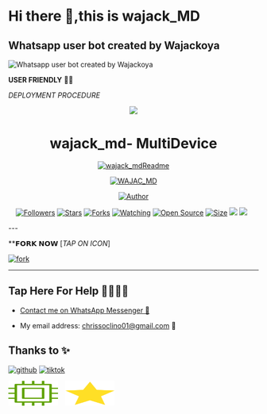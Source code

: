 # Hi there 👋,this is wajack_MD
## Whatsapp user bot created by Wajackoya
![Whatsapp user bot created by Wajackoya](https://i.ibb.co/cgSL5wv/1705786098402-xl7hci-2-0.jpg)

**USER FRIENDLY** 👋😁
          
*DEPLOYMENT PROCEDURE*
<p align="center">
    <img src="https://raw.githubusercontent.com/andreasbm/readme/master/assets/lines/colored.png">
</p>

<h1 align="center">wajack_md- MultiDevice</h1>

<p align="center">
  <a href="https://github.com/Wajackoya"><img src="http://readme-typing-svg.herokuapp.com?color=FFFFFF&center=true&vCenter=true&multiline=false&lines=wajack+md+MultiDevice;Cool+Whatsapp+Bot+Modification;Developed+by+Wajackoya;Give+star+and+forks+this+Repo+🌟" alt="wajack_mdReadme"></a>
</p>

<p align="center">
    <a href="#"><img title="WAJAC_MD" src="https://img.shields.io/badge/WhatsApp%20BOT-green?colorA=%23ff0000&colorB=%23017e40&style=for-the-badge"></a>
</p>
<p align="center">
    <a href="https://github.com/Wajackoya"><img title="Author" src="https://img.shields.io/badge/AUTHOR-Wajackoya-green.svg?style=for-the-badge&logo=github"></a>
</p>

<p align="center">
<a href="https://github.com/Wajackoya/followers"><img title="Followers" src="https://img.shields.io/github/followers/Wajackoya?color=blue&style=flat-round"></a>
<a href="https://github.com/Wajackoya/wajack_md/stargazers/"><img title="Stars" src="https://img.shields.io/github/stars/Wajackoya/wajack_md?color=yellow&style=flat-square"></a>
<a href="https://github.com/Wajackoya/wajack_md/network/members"><img title="Forks" src="https://img.shields.io/github/forks/Wajackoya/wajack_md?color=indigo&style=flat-square"></a>
<a href="https://github.com/Wajackoya/wajack_md-BUG/watchers"><img title="Watching" src="https://img.shields.io/github/watchers/Wajackoya/wajack_md?label=Watchers&color=pink&style=flat-square"></a>
<a href="https://github.com/Wajackoya/wajack_md"><img title="Open Source" src="https://img.shields.io/badge/Author-wajacks%20md%20Inc.-orange?v=103"></a>
<a href="https://github.com/Wajackoya/wajack_md/"><img title="Size" src="https://img.shields.io/github/repo-size/Wajackoya/wajack_md?style=flat-square&color=green"></a>
<a href="https://hits.seeyoufarm.com"><img src="https://hits.seeyoufarm.com/api/count/incr/badge.svg?url=https%3A%2F%2Fgithub.com%2Wajackoya%2Fwajack_md&count_bg=%2379C83D&title_bg=%23555555&icon=probot.svg&icon_color=%2300FF6D&title=hits&edge_flat=false"/></a>
<a href="https://github.com/Samue-l1/wajack_md/graphs/commit-activity"><img height="20" src="https://img.shields.io/badge/Maintained%3F-yes-green.svg"></a>&nbsp;&nbsp;
</p>
<p align='center'>
    </p>
---

**𝗙𝗢𝗥𝗞 𝗡𝗢𝗪 [_TAP ON ICON_]

<p align="left">
<a href="https://github.com/Wajackoya/wajack_md/fork"><img align="centre" src="https://i.ibb.co/cgSL5wv/1705786098402-xl7hci-2-0.jpg" alt="fork" height="150" width="150" /></a>

---

## Tap Here For Help 👋🥺🇰🇪

- [Contact me on WhatsApp Messenger 🎐](https://wa.me/254102510747?text=Hello%20Wajackoya~Kun%20sir...%20I%20need%20some%20help%20in%20WAJAC%20MD)

- My email address: [chrissoclino01@gmail.com](mailto:chrissoclino01@gmail.com) 🎐
## Thanks to ✨

[<img src='https://cdn.jsdelivr.net/npm/simple-icons@3.0.1/icons/github.svg' alt='github' height='60'>](https://github.com/Wajackoya)  [<img src='https://cdn.jsdelivr.net/npm/simple-icons@3.0.1/icons/tiktok.svg' alt='tiktok' height='60'>](https://www.tiktok.com/wajacks8/)  

<a href='https://docs.github.com/en/developers'><img src='https://raw.githubusercontent.com/acervenky/animated-github-badges/master/assets/devbadge.gif' width='100' height='50'></a> <a href='https://stars.github.com/'><img src='https://raw.githubusercontent.com/acervenky/animated-github-badges/master/assets/starbadge.gif' width='100' height='50'></a>
